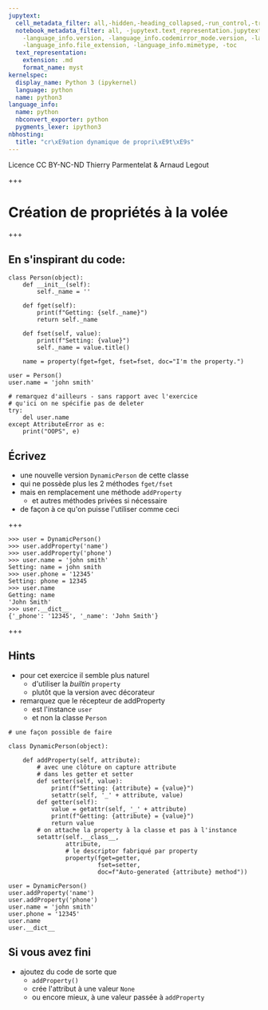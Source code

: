 ```yaml
---
jupytext:
  cell_metadata_filter: all,-hidden,-heading_collapsed,-run_control,-trusted
  notebook_metadata_filter: all, -jupytext.text_representation.jupytext_version, -jupytext.text_representation.format_version,
    -language_info.version, -language_info.codemirror_mode.version, -language_info.codemirror_mode,
    -language_info.file_extension, -language_info.mimetype, -toc
  text_representation:
    extension: .md
    format_name: myst
kernelspec:
  display_name: Python 3 (ipykernel)
  language: python
  name: python3
language_info:
  name: python
  nbconvert_exporter: python
  pygments_lexer: ipython3
nbhosting:
  title: "cr\xE9ation dynamique de propri\xE9t\xE9s"
---
```


<div class="licence">
<span>Licence CC BY-NC-ND</span>
<span>Thierry Parmentelat &amp; Arnaud Legout</span>
</div>

+++

# Création de propriétés à la volée

+++

## En s'inspirant du code:

```{code-cell} ipython3
class Person(object):
    def __init__(self):
        self._name = ''

    def fget(self):
        print(f"Getting: {self._name}")
        return self._name

    def fset(self, value):
        print(f"Setting: {value}")
        self._name = value.title()

    name = property(fget=fget, fset=fset, doc="I'm the property.")
```

```{code-cell} ipython3
user = Person()
user.name = 'john smith'
```

```{code-cell} ipython3
# remarquez d'ailleurs - sans rapport avec l'exercice
# qu'ici on ne spécifie pas de deleter
try:
    del user.name
except AttributeError as e:
    print("OOPS", e)
```

## Écrivez 

* une nouvelle version `DynamicPerson` de cette classe 
* qui ne possède plus les 2 méthodes `fget/fset`
* mais en remplacement une méthode `addProperty`
  * et autres méthodes privées si nécessaire
* de façon à ce qu'on puisse l'utiliser comme ceci

+++

```
>>> user = DynamicPerson()
>>> user.addProperty('name')
>>> user.addProperty('phone')
>>> user.name = 'john smith'
Setting: name = john smith
>>> user.phone = '12345'
Setting: phone = 12345
>>> user.name
Getting: name
'John Smith'
>>> user.__dict__
{'_phone': '12345', '_name': 'John Smith'}
```

+++

## Hints

* pour cet exercice il semble plus naturel 
  * d'utiliser la *builtin* `property`
  * plutôt que la version avec décorateur
* remarquez que le récepteur de addProperty
  * est l'instance `user` 
  * et non la classe `Person`

```{code-cell} ipython3
# une façon possible de faire

class DynamicPerson(object):

    def addProperty(self, attribute):
        # avec une clôture on capture attribute
        # dans les getter et setter
        def setter(self, value):
            print(f"Setting: {attribute} = {value}")
            setattr(self, '_' + attribute, value)
        def getter(self):
            value = getattr(self, '_' + attribute)
            print(f"Getting: {attribute} = {value}")
            return value
        # on attache la property à la classe et pas à l'instance
        setattr(self.__class__,
                attribute,
                # le descriptor fabriqué par property
                property(fget=getter,
                         fset=setter,
                         doc=f"Auto-generated {attribute} method"))
```

```{code-cell} ipython3
user = DynamicPerson()
user.addProperty('name')
user.addProperty('phone')
user.name = 'john smith'
user.phone = '12345'
user.name
user.__dict__
```

## Si vous avez fini

* ajoutez du code de sorte que
  * `addProperty()`
  * crée l'attribut à une valeur `None`
  * ou encore mieux, à une valeur passée à `addProperty`
